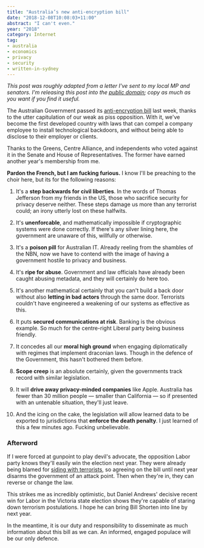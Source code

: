 ```yaml
---
title: "Australia’s new anti-encryption bill"
date: "2018-12-08T10:08:03+11:00"
abstract: "I can't even."
year: "2018"
category: Internet
tag:
- australia
- economics
- privacy
- security
- written-in-sydney
---
```

*This post was roughly adapted from a letter I've sent to my local MP and senators. I'm releasing this post into the [public domain]; copy as much as you want if you find it useful.*

The Australian Government passed its [anti-encryption bill] last week, thanks to the utter capitulation of our weak as piss opposition. With it, we've become the first developed country with laws that can compel a company employee to install technological backdoors, and without being able to disclose to their employer or clients.

Thanks to the Greens, Centre Alliance, and independents who voted against it in the Senate and House of Representatives. The former have earned another year's membership from me.

**Pardon the French, but I am fucking furious.** I know I'll be preaching to the choir here, but its for the following reasons:

1. It's a **step backwards for civil liberties**. In the words of Thomas Jefferson from my friends in the US, those who sacrifice security for privacy deserve neither. These steps damage us more than any terrorist could; an irony utterly lost on these halfwits.

2. It's **unenforcable**, and mathematically impossible if cryptographic systems were done correctly. If there's any silver lining here, the government are unaware of this, willfully or otherwise.

3. It's a **poison pill** for Australian IT. Already reeling from the shambles of the NBN, now we have to contend with the image of having a government hostile to privacy and business.

4. It's **ripe for abuse**. Government and law officials have already been caught abusing metadata, and they will certainly do here too.

5. It's another mathematical certainly that you can't build a back door without also **letting in bad actors** through the same door. Terrorists couldn't have engineered a weakening of our systems as effective as this.
 
5. It puts **secured communications at risk**. Banking is the obvious example. So much for the centre-right Liberal party being business friendly.

6. It concedes all our **moral high ground** when engaging diplomatically with regimes that implement draconian laws. Though in the defence of the Government, this hasn't bothered them before.

7. **Scope creep** is an absolute certainly, given the governments track record with similar legislation. 

8. It will **drive away privacy-minded companies** like Apple. Australia has fewer than 30 million people — smaller than California — so if presented with an untenable situation, they'll just leave.

9. And the icing on the cake, the legislation will allow learned data to be exported to jurisdictions that **enforce the death penalty**. I just learned of this a few minutes ago. Fucking unbelievable.


### Afterword

If I were forced at gunpoint to play devil's advocate, the opposition Labor party knows they'll easily win the election next year. They were already being blamed for [siding with terrorists], so agreeing on the bill until next year disarms the government of an attack point. Then when they're in, they can reverse or change the law.

This strikes me as incredibly optimistic, but Daniel Andrews' decisive recent win for Labor in the Victoria state election shows they're capable of staring down terrorism postulations. I hope he can bring Bill Shorten into line by next year.

In the meantime, it is our duty and responsibility to disseminate as much information about this bill as we can. An informed, engaged populace will be our only defence.

[siding with terrorists]: https://rubenerd.com/if-you-want-encryption-you-support/
[anti-encryption bill]: https://rubenerd.com/economic-impact-of-backdoors/
[public domain]: https://creativecommons.org/publicdomain/zero/1.0/

